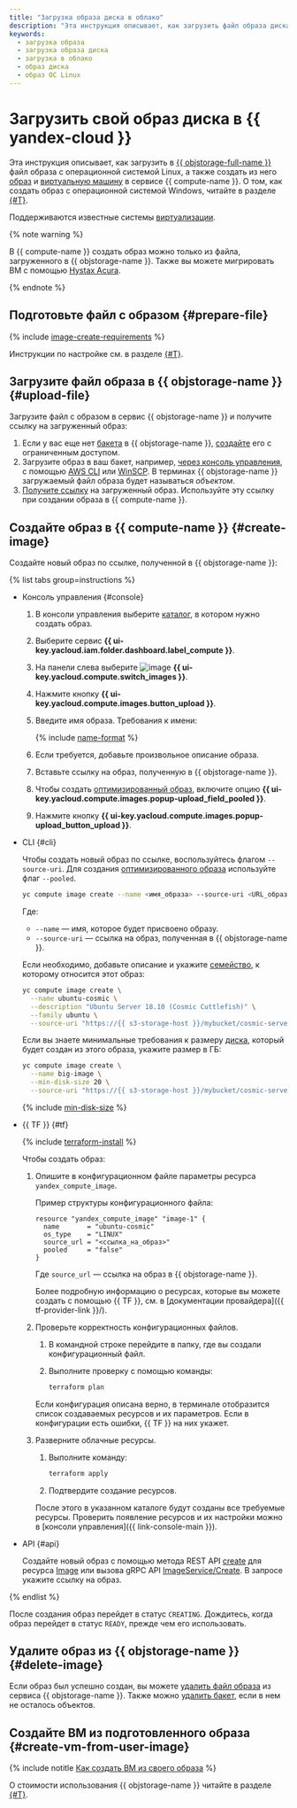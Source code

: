 ```yaml
---
title: "Загрузка образа диска в облако"
description: "Эта инструкция описывает, как загрузить файл образа диска в хранилище {{ objstorage-name }} с ОС Linux, а также создать из него образ и виртуальную машину в сервисе {{ compute-name }}."
keywords:
  - загрузка образа
  - загрузка образа диска
  - загрузка в облако
  - образ диска
  - образ ОС Linux
---
```


# Загрузить свой образ диска в {{ yandex-cloud }}

Эта инструкция описывает, как загрузить в [{{ objstorage-full-name }}](../../../storage/) файл образа с операционной системой Linux, а также создать из него [образ](../../concepts/image.md) и [виртуальную машину](../../concepts/vm.md) в сервисе {{ compute-name }}. О том, как создать образ с операционной системой Windows, читайте в разделе [{#T}](../../../microsoft/prepare-image.md).

Поддерживаются известные системы [виртуализации](../../../glossary/virtualization.md).

{% note warning %}

В {{ compute-name }} создать образ можно только из файла, загруженного в {{ objstorage-name }}. Также вы можете мигрировать ВМ с помощью [Hystax Acura](../../../tutorials/infrastructure-management/hystax-migration.md).

{% endnote %}

## Подготовьте файл с образом {#prepare-file}

{% include [image-create-requirements](../../../_includes/compute/image-create-requirements.md) %}

Инструкции по настройке см. в разделе [{#T}](custom-image.md).

## Загрузите файл образа в {{ objstorage-name }} {#upload-file}

Загрузите файл с образом в сервис {{ objstorage-name }} и получите ссылку на загруженный образ:
1. Если у вас еще нет [бакета](../../../storage/concepts/bucket.md) в {{ objstorage-name }}, [создайте](../../../storage/operations/buckets/create.md) его с ограниченным доступом.
1. Загрузите образ в ваш бакет, например, [через консоль управления](../../../storage/operations/objects/upload.md), с помощью [AWS CLI](../../../storage/tools/aws-cli.md) или [WinSCP](../../../storage/tools/winscp.md). В терминах {{ objstorage-name }} загружаемый файл образа будет называться _объектом_.
1. [Получите ссылку](../../../storage/operations/objects/link-for-download.md) на загруженный образ. Используйте эту ссылку при создании образа в {{ compute-name }}.

## Создайте образ в {{ compute-name }} {#create-image}

Создайте новый образ по ссылке, полученной в {{ objstorage-name }}:

{% list tabs group=instructions %}

- Консоль управления {#console}

  1. В консоли управления выберите [каталог](../../../resource-manager/concepts/resources-hierarchy.md#folder), в котором нужно создать образ.
  1. Выберите сервис **{{ ui-key.yacloud.iam.folder.dashboard.label_compute }}**.
  1. На панели слева выберите ![image](../../../_assets/console-icons/layers.svg) **{{ ui-key.yacloud.compute.switch_images }}**.
  1. Нажмите кнопку **{{ ui-key.yacloud.compute.images.button_upload }}**.
  1. Введите имя образа. Требования к имени:

      {% include [name-format](../../../_includes/name-format.md) %}

  1. Если требуется, добавьте произвольное описание образа.
  1. Вставьте ссылку на образ, полученную в {{ objstorage-name }}.
  1. Чтобы создать [оптимизированный образ](../../concepts/image.md#images-optimized-for-deployment), включите опцию **{{ ui-key.yacloud.compute.images.popup-upload_field_pooled }}**.
  1. Нажмите кнопку **{{ ui-key.yacloud.compute.images.popup-upload_button_upload }}**.

- CLI {#cli}

  Чтобы создать новый образ по ссылке, воспользуйтесь флагом `--source-uri`. Для создания [оптимизированного образа](../../concepts/image.md#images-optimized-for-deployment) используйте флаг `--pooled`.

  ```bash
  yc compute image create --name <имя_образа> --source-uri <URL_образа> --pooled
  ```

  Где:
  * `--name` — имя, которое будет присвоено образу.
  * `--source-uri` — ссылка на образ, полученная в {{ objstorage-name }}.

  Если необходимо, добавьте описание и укажите [семейство](../../concepts/image.md#family), к которому относится этот образ:

  ```bash
  yc compute image create \
    --name ubuntu-cosmic \
    --description "Ubuntu Server 18.10 (Cosmic Cuttlefish)" \
    --family ubuntu \
    --source-uri "https://{{ s3-storage-host }}/mybucket/cosmic-server-cloudimg-amd64.vmdk"
  ```

  Если вы знаете минимальные требования к размеру [диска](../../concepts/disk.md), который будет создан из этого образа, укажите размер в ГБ:

  ```bash
  yc compute image create \
    --name big-image \
    --min-disk-size 20 \
    --source-uri "https://{{ s3-storage-host }}/mybucket/cosmic-server-cloudimg-amd64.vmdk"
  ```

  {% include [min-disk-size](../../_includes_service/min-disk-size.md) %}

- {{ TF }} {#tf}

  {% include [terraform-install](../../../_includes/terraform-install.md) %}

  Чтобы создать образ:
  1. Опишите в конфигурационном файле параметры ресурса `yandex_compute_image`.

     Пример структуры конфигурационного файла:

     ```hcl
     resource "yandex_compute_image" "image-1" {
       name       = "ubuntu-cosmic"
       os_type    = "LINUX"
       source_url = "<ссылка_на_образ>"
       pooled     = "false"
     }
     ```

     Где `source_url` — ссылка на образ в {{ objstorage-name }}.

     Более подробную информацию о ресурсах, которые вы можете создать с помощью {{ TF }}, см. в [документации провайдера]({{ tf-provider-link }}/).
  1. Проверьте корректность конфигурационных файлов.
     1. В командной строке перейдите в папку, где вы создали конфигурационный файл.
     1. Выполните проверку с помощью команды:

        ```bash
        terraform plan
        ```

       Если конфигурация описана верно, в терминале отобразится список создаваемых ресурсов и их параметров. Если в конфигурации есть ошибки, {{ TF }} на них укажет.
  1. Разверните облачные ресурсы.
     1. Выполните команду:

        ```bash
        terraform apply
        ```

     1. Подтвердите создание ресурсов.

     После этого в указанном каталоге будут созданы все требуемые ресурсы. Проверить появление ресурсов и их настройки можно в [консоли управления]({{ link-console-main }}).

- API {#api}

  Создайте новый образ с помощью метода REST API [create](../../api-ref/Image/create.md) для ресурса [Image](../../api-ref/Image/index.md) или вызова gRPC API [ImageService/Create](../../api-ref/grpc/image_service.md#Create). В запросе укажите ссылку на образ.

{% endlist %}

После создания образ перейдет в статус `CREATING`. Дождитесь, когда образ перейдет в статус `READY`, прежде чем его использовать.

## Удалите образ из {{ objstorage-name }} {#delete-image}

Если образ был успешно создан, вы можете [удалить файл образа](../../../storage/operations/objects/delete.md) из сервиса {{ objstorage-name }}. Также можно [удалить бакет](../../../storage/operations/buckets/delete.md), если в нем не осталось объектов.

## Создайте ВМ из подготовленного образа {#create-vm-from-user-image}

{% include notitle [Как создать ВМ из своего образа](../../operations/vm-create/create-from-user-image.md#create-vm-from-image) %}

О стоимости использования {{ objstorage-name }} читайте в разделе [{#T}](../../../storage/pricing.md).